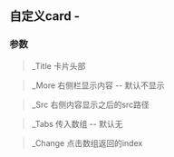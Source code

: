 ## 自定义card -

### 参数
>_Title 卡片头部

>_More 右侧栏显示内容 -- 默认不显示

>_Src 右侧内容显示之后的src路径

>_Tabs 传入数组  --  默认无

>_Change 点击数组返回的index
